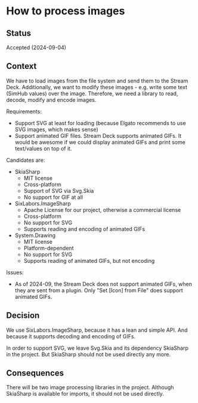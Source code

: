 ﻿# How to process images

## Status

Accepted (2024-09-04)

## Context

We have to load images from the file system and send them to the Stream Deck. Additionally, we want to modify these images - e.g. write some text (SimHub values) over the image. Therefore, we need a library to read, decode, modify and encode images.

Requirements:
- Support SVG at least for loading (because Elgato recommends to use SVG images, which makes sense)
- Support animated GIF files. Stream Deck supports animated GIFs. It would be awesome if we could display animated GIFs and print some text/values on top of it.

Candidates are:
- SkiaSharp
  - MIT license 
  - Cross-platform 
  - Support of SVG via Svg.Skia
  - No support for GIF at all
- SixLabors.ImageSharp
  - Apache License for our project, otherwise a commercial license 
  - Cross-platform
  - No support for SVG
  - Supports reading and encoding of animated GIFs
- System.Drawing
  - MIT license
  - Platform-dependent
  - No support for SVG
  - Supports reading of animated GIFs, but not encoding

Issues:
- As of 2024-09, the Stream Deck does not support animated GIFs, when they are sent from a plugin. Only "Set [Icon] from File" does support animated GIFs.


## Decision

We use SixLabors.ImageSharp, because it has a lean and simple API. And because it supports decoding and encoding of GIFs.

In order to support SVG, we leave Svg.Skia and its dependency SkiaSharp in the project. But SkiaSharp should not be used directly any more.


## Consequences

There will be two image processing libraries in the project. Although SkiaSharp is available for imports, it should not be used directly.
